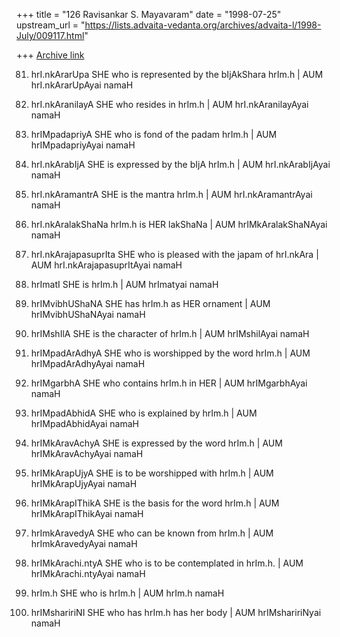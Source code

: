 +++
title = "126 Ravisankar S. Mayavaram"
date = "1998-07-25"
upstream_url = "https://lists.advaita-vedanta.org/archives/advaita-l/1998-July/009117.html"

+++
[Archive link](https://lists.advaita-vedanta.org/archives/advaita-l/1998-July/009117.html)

81. hrI.nkArarUpa
SHE who is represented by the bIjAkShara hrIm.h |
AUM hrI.nkArarUpAyai namaH

82. hrI.nkAranilayA
SHE who resides in hrIm.h |
AUM hrI.nkAranilayAyai namaH

83. hrIMpadapriyA
SHE who is fond of the padam hrIm.h |
AUM hrIMpadapriyAyai namaH

84. hrI.nkArabIjA
SHE is expressed by the bIjA hrIm.h |
AUM hrI.nkArabIjAyai namaH

85. hrI.nkAramantrA
SHE is the mantra hrIm.h |
AUM hrI.nkAramantrAyai namaH

86. hrI.nkAralakShaNa
hrIm.h is HER lakShaNa |
AUM hrIMkAralakShaNAyai namaH

87. hrI.nkArajapasuprIta
SHE who is pleased with the japam of hrI.nkAra |
AUM hrI.nkArajapasuprItAyai namaH

88. hrImatI
SHE is hrIm.h |
AUM hrImatyai namaH

89. hrIMvibhUShaNA
SHE has hrIm.h as HER ornament |
AUM hrIMvibhUShaNAyai namaH

90. hrIMshIlA
SHE is the character of hrIm.h |
AUM hrIMshilAyai namaH

91. hrIMpadArAdhyA
SHE who is worshipped by the word hrIm.h |
AUM hrIMpadArAdhyAyai namaH

92. hrIMgarbhA
SHE who contains hrIm.h in HER |
AUM hrIMgarbhAyai namaH

93. hrIMpadAbhidA
SHE who is explained by hrIm.h |
AUM hrIMpadAbhidAyai namaH

94. hrIMkAravAchyA
SHE is expressed by the word hrIm.h |
AUM hrIMkAravAchyAyai namaH

95. hrIMkArapUjyA
SHE is to be worshipped with hrIm.h |
AUM hrIMkArapUjyAyai namaH

96. hrIMkArapIThikA
SHE is the basis for the word hrIm.h |
AUM hrIMkArapIThikAyai namaH

97. hrImkAravedyA
SHE who can be known from hrIm.h |
AUM hrImkAravedyAyai namaH

98. hrIMkArachi.ntyA
SHE who is to be contemplated in hrIm.h. |
AUM hrIMkArachi.ntyAyai  namaH

99. hrIm.h
SHE who is hrIm.h |
AUM hrIm.h namaH

100. hrIMshaririNI
SHE who has hrIm.h has her body |
AUM hrIMshaririNyai namaH


